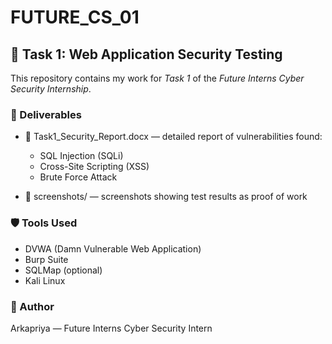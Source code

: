 # FUTURE_CS_01

## 🚩 Task 1: Web Application Security Testing

This repository contains my work for *Task 1* of the *Future Interns Cyber Security Internship*.

### 📌 Deliverables
- 📄 Task1_Security_Report.docx — detailed report of vulnerabilities found:
  - SQL Injection (SQLi)
  - Cross-Site Scripting (XSS)
  - Brute Force Attack

- 📂 screenshots/ — screenshots showing test results as proof of work

### 🛡 Tools Used
- DVWA (Damn Vulnerable Web Application)
- Burp Suite
- SQLMap (optional)
- Kali Linux

### 📢 Author
Arkapriya — Future Interns Cyber Security Intern
